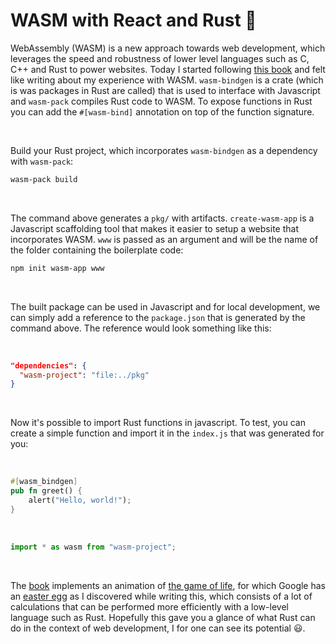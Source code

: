 # WASM with React and Rust :crab:
WebAssembly (WASM) is a new approach towards web development, which leverages the speed and robustness of lower level languages such as C, C++ and Rust to power websites. Today I started following [this book](https://rustwasm.github.io/docs/book/game-of-life/setup.html) and felt like writing about my experience with WASM. `wasm-bindgen` is a crate (which is was packages in Rust are called) that is used to interface with Javascript and `wasm-pack` compiles Rust code to WASM. To expose functions in Rust you can add the `#[wasm-bind]` annotation on top of the function signature.

&nbsp;

Build your Rust project, which incorporates `wasm-bindgen` as a dependency with `wasm-pack`:

```bash
wasm-pack build
```

&nbsp;

The command above generates a `pkg/` with artifacts. `create-wasm-app` is a Javascript scaffolding tool that makes it easier to setup a website that incorporates WASM. `www` is passed as an argument and will be the name of the folder containing the boilerplate code:

```bash
npm init wasm-app www
```

&nbsp;

The built package can be used in Javascript and for local development, we can simply add a reference to the `package.json` that is generated by the command above. The reference would look something like this:

&nbsp;

```json
"dependencies": {
  "wasm-project": "file:../pkg"
}
```

&nbsp;

Now it's possible to import Rust functions in javascript. To test, you can create a simple function and import it in the `index.js` that was generated for you:

&nbsp;

```rust
#[wasm_bindgen]
pub fn greet() {
    alert("Hello, world!");
}
```

&nbsp;

```javascript
import * as wasm from "wasm-project";
```

&nbsp;

The [book](https://rustwasm.github.io/docs/book/game-of-life/setup.html) implements an animation of [the game of life](https://playgameoflife.com/), for which Google has an [easter egg](https://www.google.com/search?q=game+of+life+) as I discovered while writing this, which consists of a lot of calculations that can be performed more efficiently with a low-level language such as Rust. Hopefully this gave you a glance of what Rust can do in the context of web development, I for one can see its potential :smiley:.